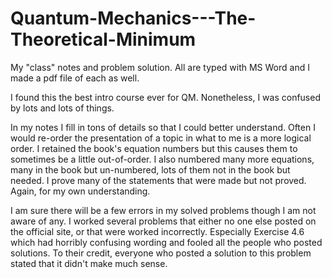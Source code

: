 # Quantum-Mechanics---The-Theoretical-Minimum
My "class" notes and problem solution. All are typed with MS Word and I made a pdf file of each as well.

I found this the best intro course ever for QM. Nonetheless, I was confused by lots and lots of things.

In my notes I fill in tons of details so that I could better understand.
Often I would re-order the presentation of a topic in what to me is a more logical order.
   I retained the book's equation numbers but this causes them to sometimes be a little out-of-order.
I also numbered many more equations, many in the book but un-numbered, lots of them not in the book but needed.
I prove many of the statements that were made but not proved. Again, for my own understanding.

I am sure there will be a few errors in my solved problems though I am not aware of any.
   I worked several problems that either no one else posted on the official site, or that were worked incorrectly.
   Especially Exercise 4.6 which had horribly confusing wording and fooled all the people who posted solutions.
      To their credit, everyone who posted a solution to this problem stated that it didn't make much sense.
